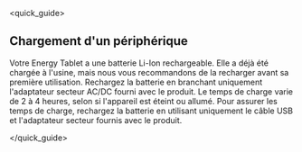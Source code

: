 <quick_guide> 

## Chargement d'un périphérique

Votre Energy Tablet a une batterie Li-Ion rechargeable. Elle a déjà été chargée à l'usine, mais nous vous recommandons de la recharger avant sa première utilisation. Rechargez la batterie en branchant uniquement l'adaptateur secteur AC/DC fourni avec le produit. Le temps de charge varie de 2 à 4 heures, selon si l'appareil est éteint ou allumé. Pour assurer les temps de charge, rechargez la batterie en utilisant uniquement le câble USB et l'adaptateur secteur fournis avec le produit.

</quick_guide>
